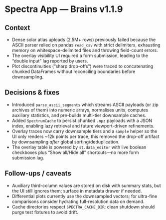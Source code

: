 # Spectra App — Brains v1.1.9

## Context
- Dense solar atlas uploads (2.5M+ rows) previously failed because the ASCII parser relied on pandas `read_csv` with strict delimiters, exhausting memory on whitespace-delimited files and throwing field-count errors.
- The overlay visibility UI required a form submission, leading to the “double input” lag reported by users.
- Plot discontinuities (“sharp drop-offs”) were traced to concatenating chunked DataFrames without reconciling boundaries before downsampling.

## Decisions & fixes
- Introduced `parse_ascii_segments` which streams ASCII payloads (or zip archives of them) into numeric arrays, normalises units, computes auxiliary statistics, and pre-builds multi-tier downsample caches.
- Added `SpectrumCache` to persist chunked `.npz` payloads with a JSON index, enabling lazy retrieval and future viewport-driven refinements.
- Overlay traces now carry downsample tiers and a `sample` helper so the UI only renders ~12k points per trace; this removed the drop-off artifact by downsampling *after* global sorting/deduplication.
- The overlay table is powered by `st.data_editor` with live boolean checkboxes plus “Show all/Hide all” shortcuts—no more form submission lag.

## Follow-ups / caveats
- Auxiliary third-column values are stored on disk with summary stats, but the UI still ignores them; surface in metadata drawer if needed.
- Differential plots currently use the downsampled vectors; for ultra-fine comparisons consider hydrating full-resolution data on demand.
- Cache directories respect `SPECTRA_CACHE_DIR`; clean shutdown should purge test fixtures to avoid drift.
